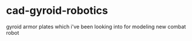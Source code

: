 # cad-gyroid-robotics
gyroid armor plates which i've been looking into for modeling new combat robot


